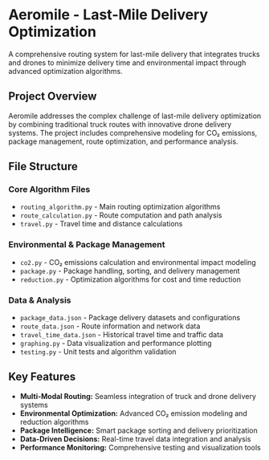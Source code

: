 # Aeromile - Last-Mile Delivery Optimization

A comprehensive routing system for last-mile delivery that integrates trucks and drones to minimize delivery time and environmental impact through advanced optimization algorithms.

## Project Overview

Aeromile addresses the complex challenge of last-mile delivery optimization by combining traditional truck routes with innovative drone delivery systems. The project includes comprehensive modeling for CO₂ emissions, package management, route optimization, and performance analysis.

## File Structure

### Core Algorithm Files
- `routing_algorithm.py` - Main routing optimization algorithms
- `route_calculation.py` - Route computation and path analysis
- `travel.py` - Travel time and distance calculations

### Environmental & Package Management
- `co2.py` - CO₂ emissions calculation and environmental impact modeling
- `package.py` - Package handling, sorting, and delivery management
- `reduction.py` - Optimization algorithms for cost and time reduction

### Data & Analysis
- `package_data.json` - Package delivery datasets and configurations
- `route_data.json` - Route information and network data
- `travel_time_data.json` - Historical travel time and traffic data
- `graphing.py` - Data visualization and performance plotting
- `testing.py` - Unit tests and algorithm validation

## Key Features

- **Multi-Modal Routing:** Seamless integration of truck and drone delivery systems
- **Environmental Optimization:** Advanced CO₂ emission modeling and reduction algorithms
- **Package Intelligence:** Smart package sorting and delivery prioritization
- **Data-Driven Decisions:** Real-time travel data integration and analysis
- **Performance Monitoring:** Comprehensive testing and visualization tools
